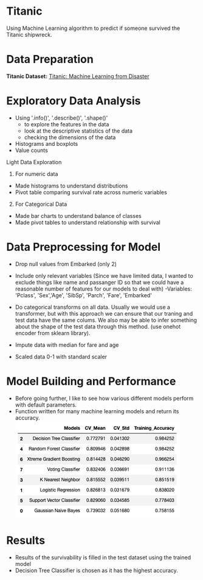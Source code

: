 # Titanic
Using Machine Learning algorithm to predict if someone survived the Titanic shipwreck. 


# Data Preparation

**Titanic Dataset:** [Titanic: Machine Learning from Disaster](https://www.kaggle.com/azeembootwala/titanic?select=test_data.csv)</br>

# Exploratory Data Analysis

- Using '.info()', '.describe()', '.shape()'
  - to explore the features in the data
  - look at the descriptive statistics of the data
  - checking the dimensions of the data
- Histograms and boxplots 
- Value counts 


Light Data Exploration

1) For numeric data
  - Made histograms to understand distributions
  - Pivot table comparing survival rate across numeric variables


2) For Categorical Data
  - Made bar charts to understand balance of classes
  - Made pivot tables to understand relationship with survival

# Data Preprocessing for Model

- Drop null values from Embarked (only 2)

- Include only relevant variables (Since we have limited data, I wanted to exclude things like name and passanger ID so that we could have a reasonable number of features for our models to deal with)
  -Variables: 'Pclass', 'Sex','Age', 'SibSp', 'Parch', 'Fare', 'Embarked'

- Do categorical transforms on all data. Usually we would use a transformer, but with this approach we can ensure that our traning and test data have the same colums. We also may be able to infer something about the shape of the test data through this method. (use onehot encoder from sklearn library).

- Impute data with median for fare and age 

- Scaled data 0-1 with standard scaler

# Model Building and Performance

- Before going further, I like to see how various different models perform with default parameters. 
- Function written for many machine learning models and return its accuracy.
![](https://github.com/roywong96/Titanic/blob/main/Data/TitanicAcc.png)

# Results

- Results of the survivability is filled in the test dataset using the trained model 
- Decision Tree Classifier is chosen as it has the highest accuracy.
